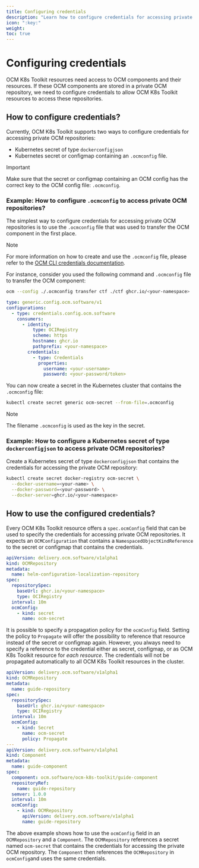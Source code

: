 ```yaml
---
title: Configuring credentials
description: "Learn how to configure credentials for accessing private OCM repositories in OCM K8s Toolkit resources."
icon: ":key:"
weight:
toc: true
---
```


# Configuring credentials

OCM K8s Toolkit resources need access to OCM components and their resources. If these OCM components are stored in a
private OCM repository, we need to configure credentials to allow OCM K8s Toolkit resources to access these
repositories.

## How to configure credentials?

Currently, OCM K8s Toolkit supports two ways to configure credentials for accessing private OCM repositories:
- Kubernetes secret of type `dockerconfigjson`
- Kubernetes secret or configmap containing an `.ocmconfig` file.

> [!IMPORTANT]
> Make sure that the secret or configmap containing an OCM config has the correct key to the OCM config file:
> `.ocmconfig`.

### Example: How to configure `.ocmconfig` to access private OCM repositories?

The simplest way to configure credentials for accessing private OCM repositories is to use the `.ocmconfig` file that
was used to transfer the OCM component in the first place.

> [!NOTE]
> For more information on how to create and use the `.ocmconfig` file, please refer to the
> [OCM CLI credentials documentation][ocm-credentials].

For instance, consider you used the following command and `.ocmconfig` file to transfer the OCM component:

```bash
ocm --config ./.ocmconfig transfer ctf ./ctf ghcr.io/<your-namespace>
```

```yaml
type: generic.config.ocm.software/v1
configurations:
  - type: credentials.config.ocm.software
    consumers:
      - identity:
          type: OCIRegistry
          scheme: https
          hostname: ghcr.io
          pathprefix: <your-namespace>
        credentials:
          - type: Credentials
            properties:
              username: <your-username>
              password: <your-password/token>
```

You can now create a secret in the Kubernetes cluster that contains the `.ocmconfig` file:

```bash
kubectl create secret generic ocm-secret --from-file=.ocmconfig
```

> [!NOTE]
> The filename `.ocmconfig` is used as the key in the secret.

### Example: How to configure a Kubernetes secret of type `dockerconfigjson` to access private OCM repositories?

Create a Kubernetes secret of type `dockerconfigjson` that contains the credentials for accessing the private OCM
repository:

```bash
kubectl create secret docker-registry ocm-secret \
  --docker-username=<your-name> \
  --docker-password=<your-password> \
  --docker-server=ghcr.io/<your-namespace>
```

## How to use the configured credentials?

Every OCM K8s Toolkit resource offers a `spec.ocmConfig` field that can be used to specify the credentials for accessing
private OCM repositories. It expects an `OCMConfiguration` that contains a `NamespacedObjectKindReference` to the secret
or configmap that contains the credentials.

```yaml
apiVersion: delivery.ocm.software/v1alpha1
kind: OCMRepository
metadata:
  name: helm-configuration-localization-repository
spec:
  repositorySpec:
    baseUrl: ghcr.io/<your-namespace>
    type: OCIRegistry
  interval: 10m
  ocmConfig:
    - kind: secret
      name: ocm-secret
```

It is possible to specify a propagation policy for the `ocmConfig` field. Setting the policy to `Propagate` will
offer the possibility to reference that resource instead of the secret or configmap again. However, you always need to
specify a reference to the credential either as secret, configmap, or as OCM K8s Toolkit resource for *each resource*.
The credentials will not be propagated automatically to all OCM K8s Toolkit resources in the cluster.

```yaml
apiVersion: delivery.ocm.software/v1alpha1
kind: OCMRepository
metadata:
  name: guide-repository
spec:
  repositorySpec:
    baseUrl: ghcr.io/<your-namespace>
    type: OCIRegistry
  interval: 10m
  ocmConfig:
    - kind: Secret
      name: ocm-secret
      policy: Propagate
---
apiVersion: delivery.ocm.software/v1alpha1
kind: Component
metadata:
  name: guide-component
spec:
  component: ocm.software/ocm-k8s-toolkit/guide-component
  repositoryRef:
    name: guide-repository
  semver: 1.0.0
  interval: 10m
  ocmConfig:
    - kind: OCMRepository
      apiVersion: delivery.ocm.software/v1alpha1
      name: guide-repository
```

The above example shows how to use the `ocmConfig` field in an `OCMRepository` and a `Component`. The `OCMRepository`
references a secret named `ocm-secret` that contains the credentials for accessing the private OCM repository.
The `Component` then references the `OCMRepository` in `ocmConfig`and uses the same credentials.

[ocm-credentials]: https://ocm.software/docs/tutorials/creds-in-ocmconfig/
